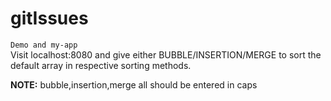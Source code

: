 # gitIssues
`Demo and my-app`<br>
 Visit localhost:8080 and give either BUBBLE/INSERTION/MERGE to sort the default array in respective sorting methods.

**NOTE:** bubble,insertion,merge all should be entered in caps 
